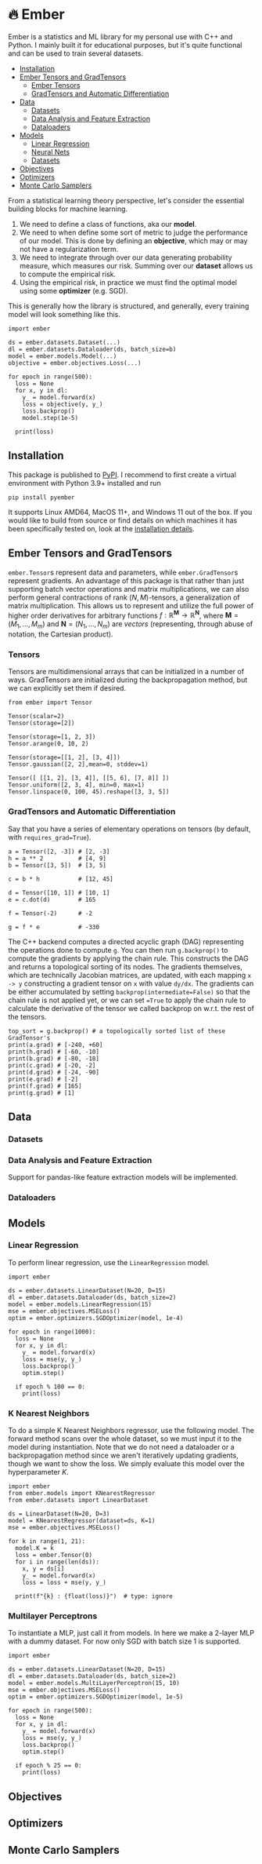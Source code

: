 # 🔥 Ember

Ember is a statistics and ML library for my personal use with C++ and Python. I mainly built it for educational purposes, but it's quite functional and can be used to train several datasets. 

- [Installation](#installation) 
- [Ember Tensors and GradTensors](#ember-tensors-and-gradtensors)
    - [Ember Tensors](#tensors)
    - [GradTensors and Automatic Differentiation](#gradtensors-and-automatic-differentiation)
- [Data](#data)
    - [Datasets](#datasets) 
    - [Data Analysis and Feature Extraction](#data-analysis-and-feature-extraction) 
    - [Dataloaders](#dataloader) 
- [Models](#models)
    - [Linear Regression](#linear-regression)
    - [Neural Nets](#multilayer-perceptrons)
    - [Datasets](#datasets)
- [Objectives](#objectives)
- [Optimizers](#optimizers)
- [Monte Carlo Samplers](#monte-carlo-samplers)

From a statistical learning theory perspective, let's consider the essential building blocks for machine learning. 
1. We need to define a class of functions, aka our **model**. 
2. We need to when define some sort of metric to judge the performance of our model. This is done by defining an **objective**, which may or may not have a regularization term. 
3. We need to integrate through over our data generating probability measure, which measures our risk. Summing over our **dataset** allows us to compute the empirical risk. 
4. Using the empirical risk, in practice we must find the optimal model using some **optimizer** (e.g. SGD). 

This is generally how the library is structured, and generally, every training model will look something like this. 
```
import ember 

ds = ember.datasets.Dataset(...) 
dl = ember.datasets.Dataloader(ds, batch_size=b)  
model = ember.models.Model(...) 
objective = ember.objectives.Loss(...)

for epoch in range(500): 
  loss = None
  for x, y in dl: 
    y_ = model.forward(x)  
    loss = objective(y, y_)
    loss.backprop()
    model.step(1e-5) 

  print(loss)
```


## Installation 

This package is published to [PyPI](https://pypi.org/project/pyember/). I recommend to first create a virtual environment with Python 3.9+ installed and run 
```
pip install pyember
``` 
It supports Linux AMD64, MacOS 11+, and Windows 11 out of the box. If you would like to build from source or find details on which machines it has been specifically tested on, look at the [installation details](docs/installation.md).  

## Ember Tensors and GradTensors

`ember.Tensor`s represent data and parameters, while `ember.GradTensor`s represent gradients. An advantage of this package is that rather than just supporting batch vector operations and matrix multiplications, we can also perform general contractions of rank $(N, M)$-tensors, a generalization of matrix multiplication. This allows us to represent and utilize the full power of higher order derivatives for arbitrary functions $f: \mathbb{R}^{\mathbf{M}} \rightarrow \mathbb{R}^{\mathbf{N}}$, where $\mathbf{M} = (M_1, \ldots, M_m)$ and $\mathbf{N} = (N_1, \ldots, N_m)$ are *vectors* (representing, through abuse of notation, the Cartesian product). 

### Tensors
Tensors are multidimensional arrays that can be initialized in a number of ways. GradTensors are initialized during the backpropagation method, but we can explicitly set them if desired. 
```
from ember import Tensor 

Tensor(scalar=2)
Tensor(storage=[2]) 

Tensor(storage=[1, 2, 3]) 
Tensor.arange(0, 10, 2)

Tensor(storage=[[1, 2], [3, 4]]) 
Tensor.gaussian([2, 2],mean=0, stddev=1)

Tensor([ [[1, 2], [3, 4]], [[5, 6], [7, 8]] ]) 
Tensor.uniform([2, 3, 4], min=0, max=1) 
Tensor.linspace(0, 100, 45).reshape([3, 3, 5])
```

### GradTensors and Automatic Differentiation

Say that you have a series of elementary operations on tensors (by default, with `requires_grad=True`). 
```
a = Tensor([2, -3]) # [2, -3]
h = a ** 2          # [4, 9]
b = Tensor([3, 5])  # [3, 5]

c = b * h           # [12, 45]

d = Tensor([10, 1]) # [10, 1]
e = c.dot(d)        # 165

f = Tensor(-2)      # -2

g = f * e           # -330
```

The C++ backend computes a directed acyclic graph (DAG) representing the operations done to compute `g`. You can then run `g.backprop()` to compute the gradients by applying the chain rule. This constructs the DAG and returns a topological sorting of its nodes. The gradients themselves, which are technically Jacobian matrices, are updated, with each mapping `x -> y` constructing a gradient tensor on `x` with value `dy/dx`. The gradients can be either accumulated by setting `backprop(intermediate=False)` so that the chain rule is not applied yet, or we can set `=True` to apply the chain rule to calculate the derivative of the tensor we called backprop on w.r.t. the rest of the tensors. 

```
top_sort = g.backprop() # a topologically sorted list of these GradTensor's 
print(a.grad) # [-240, +60]
print(h.grad) # [-60, -10]
print(b.grad) # [-80, -18]
print(c.grad) # [-20, -2]
print(d.grad) # [-24, -90]
print(e.grad) # [-2]
print(f.grad) # [165]
print(g.grad) # [1]
```

## Data

### Datasets 

### Data Analysis and Feature Extraction 

Support for pandas-like feature extraction models will be implemented. 

### Dataloaders 

## Models 

### Linear Regression 

To perform linear regression, use the `LinearRegression` model. 
```
import ember 

ds = ember.datasets.LinearDataset(N=20, D=15)
dl = ember.datasets.Dataloader(ds, batch_size=2)
model = ember.models.LinearRegression(15) 
mse = ember.objectives.MSELoss() 
optim = ember.optimizers.SGDOptimizer(model, 1e-4)

for epoch in range(1000): 
  loss = None
  for x, y in dl: 
    y_ = model.forward(x)  
    loss = mse(y, y_)
    loss.backprop()
    optim.step()
  
  if epoch % 100 == 0: 
    print(loss)
``` 

### K Nearest Neighbors 

To do a simple K Nearest Neighbors regressor, use the following model. The forward method scans over the whole dataset, so we must input it to the model during instantiation. Note that we do not need a dataloader or a backpropagation method since we aren't iteratively updating gradients, though we want to show the loss. We simply evaluate this model over the hyperparameter $K$. 

```
import ember
from ember.models import KNearestRegressor
from ember.datasets import LinearDataset

ds = LinearDataset(N=20, D=3)
model = KNearestRegressor(dataset=ds, K=1)
mse = ember.objectives.MSELoss() 

for k in range(1, 21):
  model.K = k
  loss = ember.Tensor(0)
  for i in range(len(ds)): 
    x, y = ds[i] 
    y_ = model.forward(x) 
    loss = loss + mse(y, y_) 

  print(f"{k} : {float(loss)}")  # type: ignore
```

### Multilayer Perceptrons 

To instantiate a MLP, just call it from models. In here we make a 2-layer MLP with a dummy dataset. For now only SGD with batch size 1 is supported.  
```
import ember 

ds = ember.datasets.LinearDataset(N=20, D=15)
dl = ember.datasets.Dataloader(ds, batch_size=2)
model = ember.models.MultiLayerPerceptron(15, 10) 
mse = ember.objectives.MSELoss()
optim = ember.optimizers.SGDOptimizer(model, 1e-5)

for epoch in range(500):  
  loss = None
  for x, y in dl: 
    y_ = model.forward(x) 
    loss = mse(y, y_)
    loss.backprop() 
    optim.step()

  if epoch % 25 == 0: 
    print(loss)
```

## Objectives

## Optimizers

## Monte Carlo Samplers

